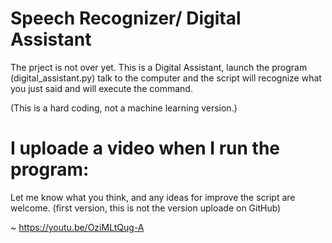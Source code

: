 # Speech Recognizer/ Digital Assistant
The prject is not over yet.
This is a Digital Assistant, launch the program (digital_assistant.py) talk to the computer and the script will recognize what you just said and will execute the command.

(This is a hard coding, not a machine learning version.)

# I uploade a video when I run the program:

Let me know what you think, and any ideas for improve the script are welcome. (first version, this is not the version uploade on GitHub)

~ https://youtu.be/OziMLtQug-A
